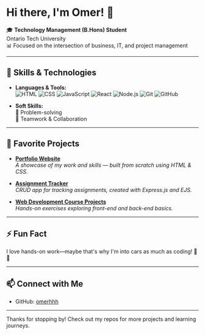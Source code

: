 # Hi there, I'm Omer! 👋

🎓 **Technology Management (B.Hons) Student**  
Ontario Tech University  
📊 Focused on the intersection of business, IT, and project management

---

## 🚀 Skills & Technologies

- **Languages & Tools:**  
  ![HTML](https://img.shields.io/badge/-HTML5-E34F26?logo=html5&logoColor=white)
  ![CSS](https://img.shields.io/badge/-CSS3-1572B6?logo=css3&logoColor=white)
  ![JavaScript](https://img.shields.io/badge/-JavaScript-F7DF1E?logo=javascript&logoColor=black)
  ![React](https://img.shields.io/badge/-React-61DAFB?logo=react&logoColor=black)
  ![Node.js](https://img.shields.io/badge/-Node.js-339933?logo=node.js&logoColor=white)
  ![Git](https://img.shields.io/badge/-Git-F05032?logo=git&logoColor=white)
  ![GitHub](https://img.shields.io/badge/-GitHub-181717?logo=github&logoColor=white)

- **Soft Skills:**  
  🧩 Problem-solving  
  🤝 Teamwork & Collaboration

---

## 🌟 Favorite Projects

- [**Portfolio Website**](https://github.com/omerhhh/portfolio)  
  _A showcase of my work and skills — built from scratch using HTML & CSS._

- [**Assignment Tracker**](https://github.com/omerhhh/assignment-tracker)  
  _CRUD app for tracking assignments, created with Express.js and EJS._

- [**Web Development Course Projects**](https://github.com/omerhhh/webdevelopmentcourse)  
  _Hands-on exercises exploring front-end and back-end basics._

---

## ⚡ Fun Fact

I love hands-on work—maybe that's why I'm into cars as much as coding! 🚗🔧

---

## 📫 Connect with Me

- GitHub: [omerhhh](https://github.com/omerhhh)

---

Thanks for stopping by! Check out my repos for more projects and learning journeys.
